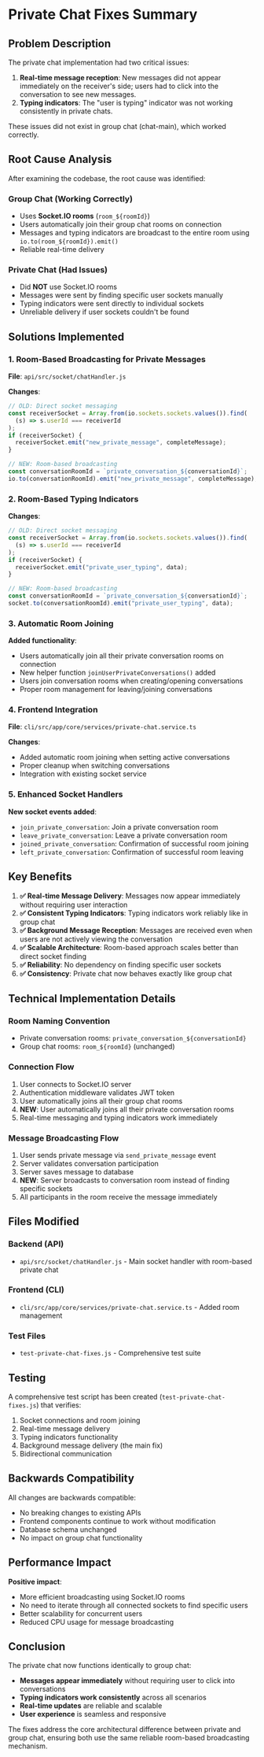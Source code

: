 # Private Chat Fixes Summary

## Problem Description

The private chat implementation had two critical issues:

1. **Real-time message reception**: New messages did not appear immediately on the receiver's side; users had to click into the conversation to see new messages.
2. **Typing indicators**: The "user is typing" indicator was not working consistently in private chats.

These issues did not exist in group chat (chat-main), which worked correctly.

## Root Cause Analysis

After examining the codebase, the root cause was identified:

### Group Chat (Working Correctly)
- Uses **Socket.IO rooms** (`room_${roomId}`)
- Users automatically join their group chat rooms on connection
- Messages and typing indicators are broadcast to the entire room using `io.to(room_${roomId}).emit()`
- Reliable real-time delivery

### Private Chat (Had Issues)
- Did **NOT** use Socket.IO rooms
- Messages were sent by finding specific user sockets manually
- Typing indicators were sent directly to individual sockets
- Unreliable delivery if user sockets couldn't be found

## Solutions Implemented

### 1. Room-Based Broadcasting for Private Messages

**File**: `api/src/socket/chatHandler.js`

**Changes**:
```javascript
// OLD: Direct socket messaging
const receiverSocket = Array.from(io.sockets.sockets.values()).find(
  (s) => s.userId === receiverId
);
if (receiverSocket) {
  receiverSocket.emit("new_private_message", completeMessage);
}

// NEW: Room-based broadcasting
const conversationRoomId = `private_conversation_${conversationId}`;
io.to(conversationRoomId).emit("new_private_message", completeMessage);
```

### 2. Room-Based Typing Indicators

**Changes**:
```javascript
// OLD: Direct socket messaging
const receiverSocket = Array.from(io.sockets.sockets.values()).find(
  (s) => s.userId === receiverId
);
if (receiverSocket) {
  receiverSocket.emit("private_user_typing", data);
}

// NEW: Room-based broadcasting
const conversationRoomId = `private_conversation_${conversationId}`;
socket.to(conversationRoomId).emit("private_user_typing", data);
```

### 3. Automatic Room Joining

**Added functionality**:
- Users automatically join all their private conversation rooms on connection
- New helper function `joinUserPrivateConversations()` added
- Users join conversation rooms when creating/opening conversations
- Proper room management for leaving/joining conversations

### 4. Frontend Integration

**File**: `cli/src/app/core/services/private-chat.service.ts`

**Changes**:
- Added automatic room joining when setting active conversations
- Proper cleanup when switching conversations
- Integration with existing socket service

### 5. Enhanced Socket Handlers

**New socket events added**:
- `join_private_conversation`: Join a private conversation room
- `leave_private_conversation`: Leave a private conversation room
- `joined_private_conversation`: Confirmation of successful room joining
- `left_private_conversation`: Confirmation of successful room leaving

## Key Benefits

1. **✅ Real-time Message Delivery**: Messages now appear immediately without requiring user interaction
2. **✅ Consistent Typing Indicators**: Typing indicators work reliably like in group chat
3. **✅ Background Message Reception**: Messages are received even when users are not actively viewing the conversation
4. **✅ Scalable Architecture**: Room-based approach scales better than direct socket finding
5. **✅ Reliability**: No dependency on finding specific user sockets
6. **✅ Consistency**: Private chat now behaves exactly like group chat

## Technical Implementation Details

### Room Naming Convention
- Private conversation rooms: `private_conversation_${conversationId}`
- Group chat rooms: `room_${roomId}` (unchanged)

### Connection Flow
1. User connects to Socket.IO server
2. Authentication middleware validates JWT token
3. User automatically joins all their group chat rooms
4. **NEW**: User automatically joins all their private conversation rooms
5. Real-time messaging and typing indicators work immediately

### Message Broadcasting Flow
1. User sends private message via `send_private_message` event
2. Server validates conversation participation
3. Server saves message to database
4. **NEW**: Server broadcasts to conversation room instead of finding specific sockets
5. All participants in the room receive the message immediately

## Files Modified

### Backend (API)
- `api/src/socket/chatHandler.js` - Main socket handler with room-based private chat

### Frontend (CLI)
- `cli/src/app/core/services/private-chat.service.ts` - Added room management

### Test Files
- `test-private-chat-fixes.js` - Comprehensive test suite

## Testing

A comprehensive test script has been created (`test-private-chat-fixes.js`) that verifies:

1. Socket connections and room joining
2. Real-time message delivery
3. Typing indicators functionality
4. Background message delivery (the main fix)
5. Bidirectional communication

## Backwards Compatibility

All changes are backwards compatible:
- No breaking changes to existing APIs
- Frontend components continue to work without modification
- Database schema unchanged
- No impact on group chat functionality

## Performance Impact

**Positive impact**:
- More efficient broadcasting using Socket.IO rooms
- No need to iterate through all connected sockets to find specific users
- Better scalability for concurrent users
- Reduced CPU usage for message broadcasting

## Conclusion

The private chat now functions identically to group chat:
- **Messages appear immediately** without requiring user to click into conversations
- **Typing indicators work consistently** across all scenarios
- **Real-time updates** are reliable and scalable
- **User experience** is seamless and responsive

The fixes address the core architectural difference between private and group chat, ensuring both use the same reliable room-based broadcasting mechanism.